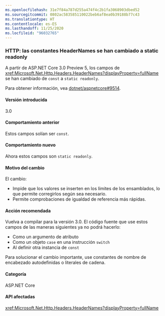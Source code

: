 ```yaml
---
ms.openlocfilehash: 31e7f84a787d255a474f4c2b1fa3068903dbed52
ms.sourcegitcommit: 0802ac583585110022beb6af8ea0b39188b77c43
ms.translationtype: HT
ms.contentlocale: es-ES
ms.lasthandoff: 11/25/2020
ms.locfileid: "96032765"
---
```

### <a name="http-headernames-constants-changed-to-static-readonly"></a>HTTP: las constantes HeaderNames se han cambiado a static readonly

A partir de ASP.NET Core 3.0 Preview 5, los campos de <xref:Microsoft.Net.Http.Headers.HeaderNames?displayProperty=fullName> se han cambiado de `const` a `static readonly`.

Para obtener información, vea [dotnet/aspnetcore#9514](https://github.com/dotnet/aspnetcore/issues/9514).

#### <a name="version-introduced"></a>Versión introducida

3.0

#### <a name="old-behavior"></a>Comportamiento anterior

Estos campos solían ser `const`.

#### <a name="new-behavior"></a>Comportamiento nuevo

Ahora estos campos son `static readonly`.

#### <a name="reason-for-change"></a>Motivo del cambio

El cambio:

* Impide que los valores se inserten en los límites de los ensamblados, lo que permite corregirlos según sea necesario.
* Permite comprobaciones de igualdad de referencia más rápidas.

#### <a name="recommended-action"></a>Acción recomendada

Vuelva a compilar para la versión 3.0. El código fuente que use estos campos de las maneras siguientes ya no podrá hacerlo:

* Como un argumento de atributo
* Como un objeto `case` en una instrucción `switch`
* Al definir otra instancia de `const`

Para solucionar el cambio importante, use constantes de nombre de encabezado autodefinidas o literales de cadena.

#### <a name="category"></a>Categoría

ASP.NET Core

#### <a name="affected-apis"></a>API afectadas

<xref:Microsoft.Net.Http.Headers.HeaderNames?displayProperty=fullName>

<!-- 

#### Affected APIs

`T:Microsoft.Net.Http.Headers.HeaderNames`

-->

